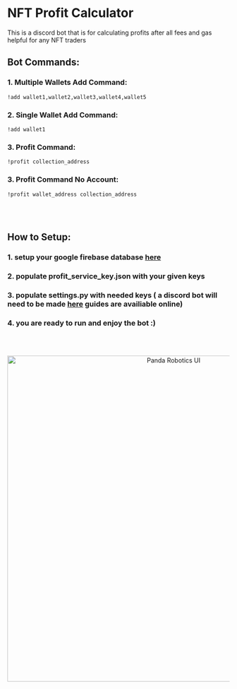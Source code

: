 

# NFT Profit Calculator
This is a discord bot that is for calculating profits after all fees and gas helpful for any NFT traders

## Bot Commands:

### 1. Multiple Wallets Add Command:
    !add wallet1,wallet2,wallet3,wallet4,wallet5

### 2. Single Wallet Add Command:
    !add wallet1

### 3. Profit Command:
    !profit collection_address

### 3. Profit Command No Account:
    !profit wallet_address collection_address

<br/><br/>

## How to Setup:

### 1. setup your google firebase database [here](https://firebase.google.com/)

### 2. populate profit_service_key.json with your given keys

### 3. populate settings.py with needed keys ( a discord bot will need to be made [here](https://discord.com/developers/applications) guides are availiable online)

### 4. you are ready to run and enjoy the bot :)

<br/><br/>




<p align="center">
  <img src="https://i.imgur.com/T6SaRqm.png" alt="Panda Robotics UI" width="738">
</p>
